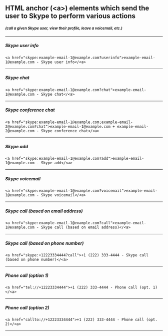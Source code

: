 <!--
	On GitHub:  https://github.com/mcavallo-git/Coding/tree/master/html
-->

<h2>HTML anchor (&#60;a&#62;) elements which send the user to Skype to perform various actions <h4><sub><i>(call a given Skype user, view their profile, leave a voicemail, etc.)</i></sub></h4></h2>
<hr />


<h5>Skype user info</h5>
<pre><code>&#60;a href="skype:example-email-1@example.com?userinfo"&#62;example-email-1@example.com - Skype user info&#60;/&#60;a&#62;</code></pre></code>
<hr />


<h5>Skype chat</h5>
<pre><code>&#60;a href="skype:example-email-1@example.com?chat"&#62;example-email-1@example.com - Skype chat&#60;/&#60;a&#62;</code></pre></code>
<hr />


<h5>Skype conference chat</h5>
<pre><code>&#60;a href="skype:example-email-1@example.com;example-email-2@example.com?chat"&#62;example-email-1@example.com + example-email-2@example.com - Skype conference chat&#60;/&#60;a&#62;</code></pre></code>
<hr />


<h5>Skype add</h5>
<pre><code>&#60;a href="skype:example-email-1@example.com?add"&#62;example-email-1@example.com - Skype add&#60;/&#60;a&#62;</code></pre></code>
<hr />


<h5>Skype voicemail</h5>
<pre><code>&#60;a href="skype:example-email-1@example.com?voicemail"&#62;example-email-1@example.com - Skype voicemail&#60;/&#60;a&#62;</code></pre></code>
<hr />


<h5>Skype call (based on email address)</h5>
<pre><code>&#60;a href="skype:example-email-1@example.com?call"&#62;example-email-1@example.com - Skype call (based on email address)&#60;/&#60;a&#62;</code></pre></code>
<hr />


<h5>Skype call (based on phone number)</h5>
<pre><code>&#60;a href="skype:+12223334444?call"&#62;+1 (222) 333-4444 - Skype call (based on phone number)&#60;/&#60;a&#62;</code></pre></code>
<hr />


<h5>Phone call (option 1)</h5>
<pre><code>&#60;a href="tel://+12223334444"&#62;+1 (222) 333-4444 - Phone call (opt. 1)&#60;/&#60;a&#62;</code></pre></code>
<hr />


<h5>Phone call (option 2)</h5>
<pre><code>&#60;a href="callto://+12223334444"&#62;+1 (222) 333-4444 - Phone call (opt. 2)&#60;/&#60;a&#62;</code></pre></code>
<hr />


<!--
# ------------------------------------------------------------
#
# Citation(s)
#
#   mycyberuniverse.com  |  "Create HTML link that starts a Skype call"  |  https://mycyberuniverse.com/create-html-link-that-starts-skype-call.html
#
# ------------------------------------------------------------
-->